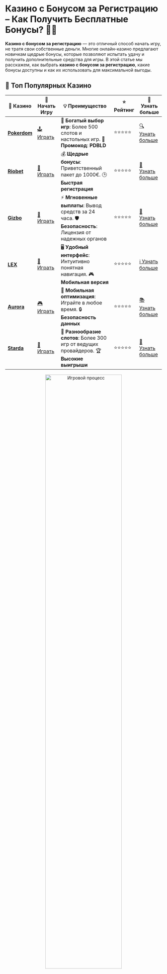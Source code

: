 # **Казино с Бонусом за Регистрацию** – Как Получить Бесплатные Бонусы? 🎁🎰

**Казино с бонусом за регистрацию** — это отличный способ начать игру, не тратя свои собственные деньги. Многие онлайн-казино предлагают новичкам щедрые бонусы, которые позволяют испытать удачу и получить дополнительные средства для игры. В этой статье мы расскажем, как выбрать **казино с бонусом за регистрацию**, какие бонусы доступны и как их использовать для максимальной выгоды.

## 🌟 Топ Популярных Казино

| 🎲 **Казино** | 🔗 **Начать Игру** | 💡 **Преимущество** | ⭐ **Рейтинг** | 🔗 **Узнать больше** |
|--------------|---------------------|---------------------|----------------|----------------------|
| [**Pokerdom**](https://brandplay.link/4k77v2yx) | [🕹️ Играть](https://brandplay.link/4k77v2yx) | 🎉 **Богатый выбор игр**: Более 500 слотов и настольных игр. 🎁 **Промокод**: **PDBLD** | ⭐⭐⭐⭐⭐ | [🔍 Узнать больше](https://brandplay.link/4k77v2yx) |
| [**Riobet**](https://brandplay.link/7xBLTPyj) | [🎰 Играть](https://brandplay.link/7xBLTPyj) | 💰 **Щедрые бонусы**: Приветственный пакет до 1000€. 🕒 **Быстрая регистрация** | ⭐⭐⭐⭐⭐ | [📖 Узнать больше](https://brandplay.link/7xBLTPyj) |
| [**Gizbo**](https://brandplay.link/bprXw4YV) | [🎲 Играть](https://brandplay.link/bprXw4YV) | ⚡ **Мгновенные выплаты**: Вывод средств за 24 часа. 🛡️ **Безопасность**: Лицензия от надежных органов | ⭐⭐⭐⭐⭐ | [📝 Узнать больше](https://brandplay.link/bprXw4YV) |
| [**LEX**](https://brandplay.link/zW4hdDFV) | [🤑 Играть](https://brandplay.link/zW4hdDFV) | 🖥️ **Удобный интерфейс**: Интуитивно понятная навигация. 🎮 **Мобильная версия** | ⭐⭐⭐⭐⭐ | [ℹ️ Узнать больше](https://brandplay.link/zW4hdDFV) |
| [**Aurora**](https://10trafic-stat2.com/click/668546556bcc6313411604bd/6766/13032/subaccount) | [🎮 Играть](https://10trafic-stat2.com/click/668546556bcc6313411604bd/6766/13032/subaccount) | 📱 **Мобильная оптимизация**: Играйте в любое время. 🔒 **Безопасность данных** | ⭐⭐⭐⭐⭐ | [📚 Узнать больше](https://10trafic-stat2.com/click/668546556bcc6313411604bd/6766/13032/subaccount) |
| [**Starda**](https://brandplay.link/fB7xwRFL) | [🎯 Играть](https://brandplay.link/fB7xwRFL) | 🎰 **Разнообразие слотов**: Более 300 игр от ведущих провайдеров. 🏆 **Высокие выигрыши** | ⭐⭐⭐⭐⭐ | [🔎 Узнать больше](https://brandplay.link/fB7xwRFL) |

<div align="center">
    <img src="https://i.pinimg.com/originals/1d/b3/25/1db325483acbe642c6d4e6fdd73a4988.gif" alt="Игровой процесс" width="70%">
</div>

## 💎 Лучшие Бонусы и Акции

| 🎲 **Казино** | 🔗 **Начать Игру** | 💡 **Преимущество** | ⭐ **Рейтинг** | 🔗 **Узнать больше** |
|--------------|---------------------|---------------------|----------------|----------------------|
| [**Kometa**](https://brandplay.link/8ZymQJV8) | [🎰 Играть](https://brandplay.link/8ZymQJV8) | 🎁 **Эксклюзивные бонусы**: Регулярные акции и промо. 🔄 **Программы лояльности** | ⭐⭐⭐⭐☆ | [🔍 Узнать больше](https://brandplay.link/8ZymQJV8) |
| [**R7**](https://brandplay.link/bMd3Yjsw) | [🕹️ Играть](https://brandplay.link/bMd3Yjsw) | 🕒 **Круглосуточная поддержка**: Всегда на связи. 💸 **Высокие лимиты** | ⭐⭐⭐⭐☆ | [📖 Узнать больше](https://brandplay.link/bMd3Yjsw) |
| [**7K**](https://brandplay.link/BvQyFShp) | [🎲 Играть](https://brandplay.link/BvQyFShp) | 🌟 **Эксклюзивные бонусы**: Только для VIP игроков. 🎉 **Сезонные акции** | ⭐⭐⭐⭐☆ | [📝 Узнать больше](https://brandplay.link/BvQyFShp) |
| [**Kent**](https://brandplay.link/Fv2WP3js) | [🤑 Играть](https://brandplay.link/Fv2WP3js) | 📈 **Высокий RTP**: Более 98%. 💼 **Профессиональная поддержка** | ⭐⭐⭐⭐☆ | [ℹ️ Узнать больше](https://brandplay.link/Fv2WP3js) |
| [**1Xslots**](https://brandplay.link/hSB1khtr) | [🎮 Играть](https://brandplay.link/hSB1khtr) | 🎉 **Множество акций**: Еженедельные бонусы и турниры. 🛡️ **Безопасность** | ⭐⭐⭐⭐☆ | [📚 Узнать больше](https://brandplay.link/hSB1khtr) |
| [**Gama**](https://brandplay.link/j6NMKsDz) | [🎯 Играть](https://brandplay.link/j6NMKsDz) | 🔍 **Интуитивный интерфейс**: Легкость использования. 🏅 **Престижные турниры** | ⭐⭐⭐⭐☆ | [🔎 Узнать больше](https://brandplay.link/j6NMKsDz) |

<div align="center">
    <img src="https://i.pinimg.com/originals/1d/b3/25/1db325483acbe642c6d4e6fdd73a4988.gif" alt="Игровой процесс" width="70%">
</div>

## 🚀 Быстрые Выигрыши и Поддержка

| 🎲 **Казино** | 🔗 **Начать Игру** | 💡 **Преимущество** | ⭐ **Рейтинг** | 🔗 **Узнать больше** |
|--------------|---------------------|---------------------|----------------|----------------------|
| [**Onion**](https://brandplay.link/zBGRVpQ9) | [🎰 Играть](https://brandplay.link/zBGRVpQ9) | 🤑 **Низкие ставки**: Идеально для начинающих. 🔄 **Быстрые выводы** | ⭐⭐⭐⭐☆ | [🔍 Узнать больше](https://brandplay.link/zBGRVpQ9) |
| [**Чемпион**](https://temon-gter.cfd/go/lRq?p80412p304504pcc44t17455) | [🕹️ Играть](https://temon-gter.cfd/go/lRq?p80412p304504pcc44t17455) | 🏅 **Лояльная программа**: Награды за активность. 🎁 **Ежемесячные бонусы** | ⭐⭐⭐⭐☆ | [📖 Узнать больше](https://temon-gter.cfd/go/lRq?p80412p304504pcc44t17455) |
| [**Vavada**](https://vavadapartner.pro/?promo=ea5c9275-6854-4505-94fc-95ab18221945-linkb2) | [🎲 Играть](https://vavadapartner.pro/?promo=ea5c9275-6854-4505-94fc-95ab18221945-linkb2) | 🚀 **Быстрая регистрация**: Начните играть мгновенно. 🔐 **Безопасные транзакции** | ⭐⭐⭐⭐☆ | [📝 Узнать больше](https://vavadapartner.pro/?promo=ea5c9275-6854-4505-94fc-95ab18221945-linkb2) |
| [**Friends**](https://gofriends.kim/linkb2) | [🤑 Играть](https://gofriends.kim/linkb2) | 🤝 **Социальные игры**: Играйте с друзьями. 🌐 **Мультиплатформенность** | ⭐⭐⭐⭐☆ | [ℹ️ Узнать больше](https://gofriends.kim/linkb2) |
| [**1WIN**](https://brandplay.link/smXVpBbG) | [🎮 Играть](https://brandplay.link/smXVpBbG) | 🏆 **Спортивные ставки**: Широкий выбор видов спорта. 💵 **Высокие коэффициенты** | ⭐⭐⭐⭐☆ | [📚 Узнать больше](https://brandplay.link/smXVpBbG) |
| [**Drip**](https://drp-ircp01.com/c07e6a3db) | [🎯 Играть](https://drp-ircp01.com/c07e6a3db) | 🌐 **Инновационные игры**: Новейшие игровые технологии. 🛡️ **Высокая безопасность** | ⭐⭐⭐⭐☆ | [🔎 Узнать больше](https://drp-ircp01.com/c07e6a3db) |
| [**JoyCasino**](https://rpc30.call2me.pro/?/ru/registration?apkpop=0&partner=p24970p3291217pc98f) | [🎰 Играть](https://rpc30.call2me.pro/?/ru/registration?apkpop=0&partner=p24970p3291217pc98f) | 🎁 **Приятные бонусы**: Ежедневные акции и подарки. 🕹️ **Разнообразие игр** | ⭐⭐⭐⭐☆ | [🔍 Узнать больше](https://rpc30.call2me.pro/?/ru/registration?apkpop=0&partner=p24970p3291217pc98f) |

<div align="center">
    <img src="https://i.pinimg.com/originals/1d/b3/25/1db325483acbe642c6d4e6fdd73a4988.gif" alt="Игровой процесс" width="70%">
</div>
---

✨ **Выбирайте лучшее казино для себя и наслаждайтесь игрой! Удачи!** ✨


**Казино с бонусом за регистрацию** предлагают игрокам бонусы сразу после создания аккаунта. Это может быть бонус в виде бесплатных вращений, денег или других выгодных предложений, которые позволят вам начать игру с преимуществом.

## Что Такое **Казино с Бонусом за Регистрацию**? 🎁💎

**Казино с бонусом за регистрацию** — это онлайн-казино, которое предлагает бонусы новым игрокам сразу после регистрации. Такие бонусы помогают начать игру без финансовых рисков, предоставляя дополнительные средства для ставок или бесплатные вращения на популярных слотах.

### Виды бонусов за регистрацию:
1. **Бонусы на депозит** — казино может предложить бонус на первый депозит, который умножает вашу сумму на определенный процент.
2. **Фриспины** — бонусные вращения на слотах, которые дают возможность выиграть без дополнительных затрат.
3. **Бонусы без депозита** — наиболее привлекательный вариант, при котором игроки получают бонусы без необходимости вносить депозит.

## Преимущества **Казино с Бонусом за Регистрацию** 🏅💰

Выбор **казино с бонусом за регистрацию** имеет массу преимуществ. Вот несколько причин, почему стоит воспользоваться такими предложениями.

### 1. **Бесплатные Деньги для Игр** 💸🎰

Одно из главных преимуществ — это возможность начать игру с дополнительными средствами, не вкладывая своих денег. В зависимости от условий казино, бонусы могут покрывать часть вашего депозита или быть предоставлены совершенно бесплатно.

#### Почему это выгодно:
- **Увеличение шансов на выигрыш** — дополнительные средства дают больше возможностей для ставок.
- **Минимальные риски** — играйте с бонусами, не рискуя собственными деньгами.

### 2. **Фриспины на Популярных Слотах** 🎰🔥

Многие онлайн-казино предоставляют бонусы в виде фриспинов, которые можно использовать на популярных слотах. Это отличный способ испытать удачу и заработать реальные деньги, не делая депозит.

#### Преимущества:
- **Игровые автоматы без риска** — фриспины позволяют попробовать игру без потерь.
- **Выигрыш без вложений** — возможность заработать реальные деньги, используя только бонусы.

### 3. **Простота Получения** 📝💡

Получение бонуса за регистрацию в **казино с бонусом за регистрацию** часто не требует сложных условий. Достаточно пройти процесс регистрации, указать свои данные и, в большинстве случаев, получить бонус сразу.

#### Как это работает:
- **Простая регистрация** — быстрое создание аккаунта и получение бонусов.
- **Минимальные требования** — в некоторых случаях достаточно подтвердить почту или телефон.

## Как Выбрать **Казино с Бонусом за Регистрацию**? 🧐💭

При выборе **казино с бонусом за регистрацию** важно учитывать несколько факторов, чтобы выбрать лучший вариант для себя. Вот на что стоит обратить внимание:

### 1. **Условия Бонуса** 📝🔍

Перед тем как выбрать казино, внимательно ознакомьтесь с условиями бонуса. Некоторые казино могут устанавливать требования по ставкам (вейджер), а также ограничения на использование бонусных средств.

#### Что учитывать:
- **Требования по ставкам** — узнайте, сколько раз нужно прокрутить бонус перед его выводом.
- **Сроки действия** — бонусы могут иметь ограниченный срок действия, так что важно использовать их вовремя.

### 2. **Выбор Игры** 🎮🔢

Некоторые бонусы могут быть ограничены определенными играми. Например, фриспины могут быть доступны только на слоте или группе слотов, так что обязательно уточните, где и как можно использовать бонусы.

#### Почему это важно:
- **Тематические бонусы** — бонусы могут быть доступны только на выбранных слотах.
- **Максимизация выигрыша** — выбирайте игры с наибольшими шансами на выигрыш для использования бонуса.

### 3. **Репутация Казино** 🌟🛡️

Очень важно выбрать казино с хорошей репутацией. Ознакомьтесь с отзывами других игроков, чтобы убедиться в надежности платформы, а также в том, что казино честно выполняет условия бонусов.

#### Как это проверить:
- **Читайте отзывы** — ищите информацию о надежности и прозрачности казино.
- **Проверяйте лицензии** — убедитесь, что казино работает под лицензией уважаемого регулятора.

## Заключение 🎉💸

**Казино с бонусом за регистрацию** — это отличная возможность для новых игроков начать свою азартную карьеру без риска для своего бюджета. Бонусы на депозит, фриспины и другие предложения помогут вам заработать больше, не вкладывая собственных средств.

Выбирайте **казино с бонусом за регистрацию** с умом, читайте условия и начинайте выигрывать! 🚀🎰

---

Попробуйте **казино с бонусом за регистрацию** и получите шанс начать игру с бонусами! 💰🎉
